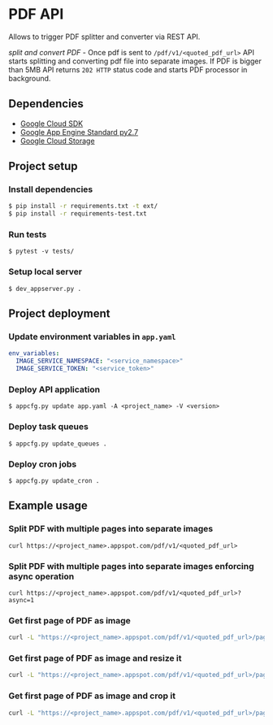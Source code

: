# PDF API

Allows to trigger PDF splitter and converter via REST API.

*split and convert PDF* - Once pdf is sent to `/pdf/v1/<quoted_pdf_url>` API starts splitting and converting pdf file into separate images.
If PDF is bigger than 5MB API returns `202 HTTP` status code and starts PDF processor in background.

## Dependencies

- [Google Cloud SDK](https://cloud.google.com/sdk/)
- [Google App Engine Standard py2.7](https://cloud.google.com/appengine/docs/standard/python/)
- [Google Cloud Storage](https://cloud.google.com/storage/)


## Project setup

### Install dependencies
```bash
$ pip install -r requirements.txt -t ext/
$ pip install -r requirements-test.txt
```

### Run tests
`$ pytest -v tests/`

### Setup local server
`$ dev_appserver.py .`

## Project deployment

### Update environment variables in `app.yaml`
```yaml
env_variables:
  IMAGE_SERVICE_NAMESPACE: "<service_namespace>"
  IMAGE_SERVICE_TOKEN: "<service_token>"
```

### Deploy API application
`$ appcfg.py update app.yaml -A <project_name> -V <version>`

### Deploy task queues
`$ appcfg.py update_queues .`

### Deploy cron jobs
`$ appcfg.py update_cron .`


## Example usage

### Split PDF with multiple pages into separate images

```
curl https://<project_name>.appspot.com/pdf/v1/<quoted_pdf_url>
```

### Split PDF with multiple pages into separate images enforcing async operation

```
curl https://<project_name>.appspot.com/pdf/v1/<quoted_pdf_url>?async=1
```

### Get first page of PDF as image

```bash
curl -L "https://<project_name>.appspot.com/pdf/v1/<quoted_pdf_url>/pages/1.<image_extension:png,jpg,...>"
```

### Get first page of PDF as image and resize it

```bash
curl -L "https://<project_name>.appspot.com/pdf/v1/<quoted_pdf_url>/pages/1.<image_extension:png,jpg,...>?width=1024"
```

### Get first page of PDF as image and crop it

```bash
curl -L "https://<project_name>.appspot.com/pdf/v1/<quoted_pdf_url>/pages/1.<image_extension:png,jpg,...>?crop=200,200,400,400"
```